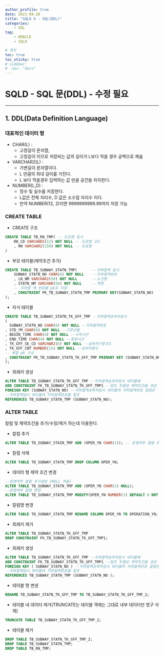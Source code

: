 ```yaml
---
author_profile: true
date: 2021-08-20
title: "SQLD 6 - SQL(DDL)"
categories: 
    - SQL
tag: 
    - ORACLE
    - SQLD

# 목차
toc: true  
toc_sticky: true 
# sidebar:
#  nav: "docs"
---
```


# SQLD - SQL 문(DDL) - 수정 필요

---

## 1. DDL(Data Definition Language)

### 대표적인 데이터 형
- CHAR(L) : 
  - 고정길이 문자열, 
  - 고정길이 이므로 저장되는 값의 길이가 L보다 작을 경우 공백으로 채움
- VARCHAR2(L) : 
  - 가변길이 문자열이다. 
  - L 만큼의 최대 길이를 가진다.    
  - L 보다 작을경우 입력하는 값 만큼 공간을 차지한다.
- NUMBER(L,D) :
  - 정수 및 실수를 저장한다.
  - L값은 전체 자리수, D 값은 소수점 자리수 이다.
  - 만약 NUMBER(12, 2)이면 9999999999.99까지 저장 가능

### CREATE TABLE

- CREATE 구조
```sql
CREATE TABLE TB_RN_TMP( -- 도로명 임시
    RN_CD VARCHAR2(12) NOT NULL -- 도로명 코드
    , RN VARCHAR2(150) NOT NULL -- 도로명
)
```

- 부모 테이블(제약조건 추가)

```sql
CREATE TABLE TB_SUBWAY_STATN_TMP(       --지하철역 임시
    SUBWAY_STATN_NO CHAR(6) NOT NULL    --지하철역번호
    , LN_NM VARCHAR2(50) NOT NULL       --노선명
    , STATN_NM VARCHAR(50) NOT NULL     --역명
    -- 지하철 역 번호를 pk로 지정
    , CONSTRAINT PK_TB_SUBWAY_STATN_TMP PRIMARY KEY(SUBWAY_STATN_NO)
);
```

- 자식 테이블

```sql
CREATE TABLE TB_SUBWAY_STATN_TK_GFF_TMP --지하철역승하차임시
(
  SUBWAY_STATN_NO CHAR(6) NOT NULL --지하철역번호
, STD_YM CHAR(6) NOT NULL --기준년월
, BEGIN_TIME CHAR(4) NOT NULL --시작시간
, END_TIME CHAR(4) NOT NULL --종료시간
, TK_GFF_SE_CD VARCHAR2(6) NOT NULL --승하차구분코드
, TK_GFF_CNT NUMBER(15) NOT NULL --승하차횟수
-- 복합 pk 구성
, CONSTRAINT PK_TB_SUBWAY_STATN_TK_GFF_TMP PRIMARY KEY (SUBWAY_STATN_NO, STD_YM, BEGIN_TIME, END_TIME, TK_GFF_SE_CD)
);
```

- 외래키 생성

```sql
ALTER TABLE TB_SUBWAY_STATN_TK_GFF_TMP --지하철역승하차임시 테이블에
ADD CONSTRAINT FK_TB_SUBWAY_STATN_TK_GFF_TMP1 --참조 무결성 제약조건을 생성
FOREIGN KEY (SUBWAY_STATN_NO) --지하철역승하차임시 테이블의 지하철역번호 칼럼은
--지하철역임시 테이블의 지하철역번호를 참조
REFERENCES TB_SUBWAY_STATN_TMP (SUBWAY_STATN_NO);
```

### ALTER TABLE

칼럼 및 제약조건을 추가/수정/제거 하는데 이용한다. 

- 칼럼 추가
  
```sql
ALTER TABLE TB_SUBWAY_STAIN_TMP ADD (OPER_YN CHAR(1)); -- 운영여부 컬럼 추가
```

- 칼럼 삭제

```sql
ALTER TABLE TB_SUBWAY_STATN_TMP DROP COLUMN OPER_YN;
```

- 데이터 형 제약 조건 변경

```sql
--운영여부 칼럼 추가생성 (NULL 허용)
ALTER TABLE TB_SUBWAY_STATN_TMP ADD (OPER_YN CHAR(1) NULL);
--운영여부 칼럼 변경
ALTER TABLE TB_SUBWAY_STATN_TMP MODIFY(OPER_YN NUMBER(1) DEFAULT 0 NOT NULL NOVALIDATE);
```

- 칼럼명 변경

```sql
ALTER TABLE TB_SUBWAY_STATN_TMP RENAME COLUMN OPER_YN TO OPERATION_YN;
```

- 외래키 제거

```sql
ALTER TABLE TB_SUBWAY_STATN_TK_GFF_TMP
DROP CONSTRAINT FK_TB_SUBWAY_STATN_TK_GFF_TMP1;
```

- 외래키 생성

```sql
ALTER TABLE TB_SUBWAY_STATN_TK_GFF_TMP --지하철역승하차임시 테이블에
ADD CONSTRAINT FK_TB_SUBWAY_STATN_TK_GFF_TMP1 --참조 무결성 제약조건을 생성
FOREIGN KEY ( SUBWAY_STATN_NO ) --지하철역승하차임시 테이블의 지하철역번호 칼럼은
--지하철역임시 테이블의 지하철역번호를 참조
REFERENCES TB_SUBWAY_STATN_TMP (SUBWAY_STATN_NO );
```

- 테이블 명 변셩

```sql
RENAME TB_SUBWAY_STATN_TK_GFF_TMP TO TB_SUBWAY_STATN_TK_GFF_TMP_2;
```

- 테이블 내 데이터 제거(TRUNCATE는 테이블 객체는 그대로 내부 데이터만 영구 삭제)

```sql
TRUNCATE TABLE TB_SUBWAY_STATN_TK_GFF_TMP_2;
```

- 테이블 제거

```sql
DROP TABLE TB_SUBWAY_STATN_TK_GFF_TMP_2;
DROP TABLE TB_SUBWAY_STATN_TMP;
DROP TABLE TB_RN_TMP;
```